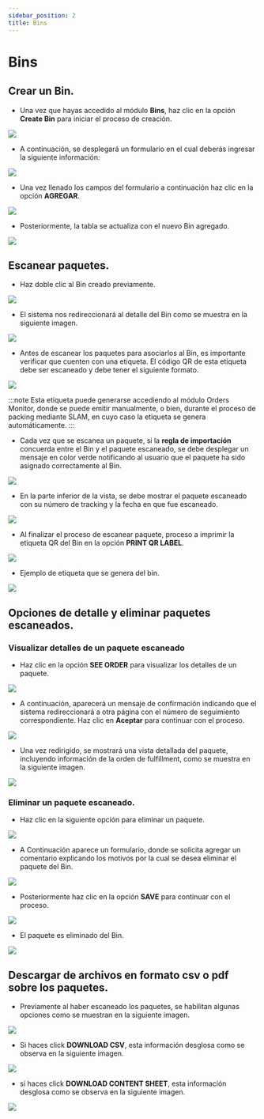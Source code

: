 ```yaml
---
sidebar_position: 2
title: Bins
---
```

# Bins

## Crear un Bin.
- Una vez que hayas accedido al módulo **Bins**, haz clic en la opción **Create Bin** para iniciar el proceso de creación.

![](/img/upload/Binsp1-2025-13-16.png)

- A continuación, se desplegará un formulario en el cual deberás ingresar la siguiente información:

![](/img/upload/Binsp2-2025-13-16.png)

- Una vez llenado los campos del formulario a continuación haz clic en la opción **AGREGAR**.

![](/img/upload/Binsp3-2025-13-16.png)

- Posteriormente, la tabla se actualiza con el nuevo Bin agregado.

![](/img/upload/Binsp4-2025-13-16.png)


## Escanear paquetes.

-  Haz doble clic al Bin creado previamente.

![](/img/upload/Binsp5-2025-13-16.png)

- El sistema nos redireccionará al detalle del  Bin como se muestra en la siguiente imagen.

![](/img/upload/Binsp6-2025-13-16.png)

- Antes de escanear los paquetes para asociarlos al Bin, es importante verificar que cuenten con una etiqueta. El código QR de esta etiqueta debe ser escaneado y debe tener el siguiente formato.

![](/img/upload/Binsp7-2025-13-16.png)

:::note
Esta etiqueta puede generarse accediendo al módulo Orders Monitor, donde se puede emitir manualmente, o bien, durante el proceso de packing mediante SLAM, en cuyo caso la etiqueta se genera automáticamente.
:::

- Cada vez que se escanea un paquete, si la **regla de importación**  concuerda entre el Bin y el paquete escaneado, se debe desplegar un mensaje en color verde notificando al usuario que el paquete ha sido asignado correctamente al Bin.

![](/img/upload/Binsp8-2025-13-16.png)

- En la parte inferior de la vista, se debe mostrar el paquete escaneado con su número de tracking y la fecha en que fue escaneado.

![](/img/upload/Binsp9-2025-13-16.png)

- Al finalizar el proceso de escanear paquete, proceso a imprimir la etiqueta QR del Bin  en la opción **PRINT QR LABEL**. 

![](/img/upload/Binsp10-2025-13-16.png)

- Ejemplo de etiqueta que se genera  del bin.

![](/img/upload/Binsp11-2025-13-16.png)


## Opciones de detalle  y eliminar paquetes escaneados.

### Visualizar detalles de un paquete escaneado
- Haz clic en la opción **SEE ORDER** para visualizar los detalles de un paquete.

![](/img/upload/Binsp12-2025-13-16.png)

- A continuación, aparecerá un mensaje de confirmación indicando que el sistema redireccionará a otra página con el número de seguimiento correspondiente. Haz clic en **Aceptar** para continuar con el proceso.

![](/img/upload/Binsp13-2025-13-16.png)

- Una vez redirigido, se mostrará una vista detallada del paquete, incluyendo información de la orden de fulfillment, como se muestra en la siguiente imagen.

![](/img/upload/Binsp14-2025-13-16.png)

### Eliminar un paquete escaneado.
- Haz clic en la siguiente opción para eliminar  un paquete.

![](/img/upload/Binsp15-2025-13-16.png)

- A Continuación aparece un formulario, donde se solicita agregar un comentario explicando los motivos por la cual se desea eliminar el paquete del Bin.

![](/img/upload/Binsp16-2025-13-16.png)

- Posteriormente haz clic en la opción **SAVE** para continuar con el proceso.

![](/img/upload/Binsp17-2025-13-16.png)

- El paquete es eliminado del Bin.

![](/img/upload/Binsp18-2025-13-16.png)

## Descargar  de archivos en formato csv o pdf sobre los paquetes.

- Previamente al haber escaneado los paquetes, se habilitan algunas opciones como se muestran en la siguiente imagen.

![](/img/upload/Binsp19-2025-13-16.png)


- Si haces click **DOWNLOAD CSV**,  esta información desglosa como se observa en la siguiente imagen.

![](/img/upload/Binsp20-2025-13-16.png)

- si haces click **DOWNLOAD CONTENT SHEET**,  esta información desglosa como se observa en la siguiente imagen.

![](/img/upload/Binsp21-2025-13-16.png)